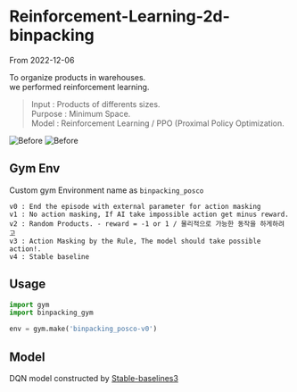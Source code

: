 # Reinforcement-Learning-2d-binpacking
From 2022-12-06

To organize products in warehouses.  
we performed reinforcement learning.  

> Input   : Products of differents sizes.  
> Purpose : Minimum Space.  
> Model   : Reinforcement Learning / PPO (Proximal Policy Optimization.

![Before]('./docs/v4_before.gif')
![Before]('./docs/v4_before.gif')

## Gym Env

Custom gym Environment name as `binpacking_posco`
```text
v0 : End the episode with external parameter for action masking
v1 : No action masking, If AI take impossible action get minus reward.
v2 : Random Products. - reward = -1 or 1 / 물리적으로 가능한 동작을 하게하려고
v3 : Action Masking by the Rule, The model should take possible action!.
v4 : Stable baseline
```

## Usage

``` python
import gym
import binpacking_gym

env = gym.make('binpacking_posco-v0')
```

## Model

DQN model constructed by [Stable-baselines3]()
